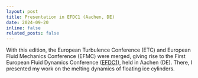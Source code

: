 ```yaml
---
layout: post
title: Presentation in EFDC1 (Aachen, DE)
date: 2024-09-20
inline: false
related_posts: false
---
```


With this edition, the European Turbulence Conference (ETC) and European Fluid Mechanics Conference (EFMC) were merged, giving rise to the First European Fluid Dynamics Conference (<a href="https://efdc1.de/">EFDC1</a>), held in Aachen (DE). There, I presented my work on the melting dynamics of floating ice cylinders.